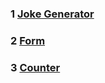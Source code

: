 ### 1 [Joke Generator](https://github.com/ruturajjadhav07/React-Projects/tree/main/jokegenerator)
### 2 [Form](https://github.com/ruturajjadhav07/React-Projects/tree/main/form)
### 3 [Counter](https://github.com/ruturajjadhav07/React-Projects/tree/main/counter)

